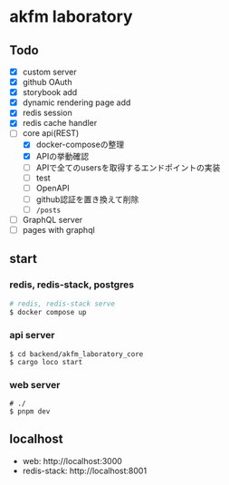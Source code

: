 # akfm laboratory

## Todo

- [x] custom server
- [x] github OAuth
- [x] storybook add
- [x] dynamic rendering page add
- [x] redis session
- [x] redis cache handler
- [ ] core api(REST)
  - [x] docker-composeの整理
  - [x] APIの挙動確認
  - [ ] APIで全てのusersを取得するエンドポイントの実装
  - [ ] test
  - [ ] OpenAPI
  - [ ] github認証を置き換えて削除
  - [ ] `/posts`
- [ ] GraphQL server
- [ ] pages with graphql

## start

### redis, redis-stack, postgres

```sh
# redis, redis-stack serve
$ docker compose up
```

### api server

```shell
$ cd backend/akfm_laboratory_core
$ cargo loco start
```

### web server

```shell
# ./
$ pnpm dev
```

## localhost

- web: http://localhost:3000
- redis-stack: http://localhost:8001
